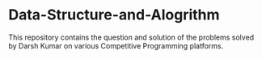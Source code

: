 # Data-Structure-and-Alogrithm
This repository contains the question and solution of the problems solved by Darsh Kumar on various Competitive Programming platforms.
